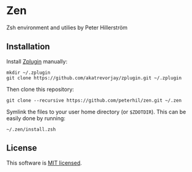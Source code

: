 # Zen

Zsh environment and utilies by Peter Hillerström


## Installation

Install [Zplugin](https://github.com/akatrevorjay/zplugin) manually:

    mkdir ~/.zplugin
    git clone https://github.com/akatrevorjay/zplugin.git ~/.zplugin

Then clone this repository:

    git clone --recursive https://github.com/peterhil/zen.git ~/.zen

Symlink the files to your user home directory (or `$ZDOTDIR`). This can be easily done by running:

    ~/.zen/install.zsh


## License

This software is [MIT licensed](./LICENSE).
